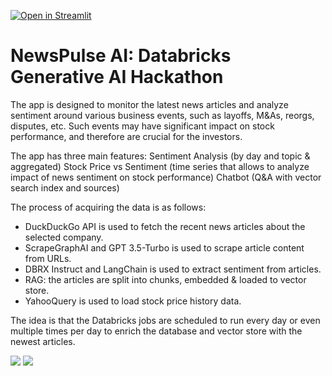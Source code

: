 [![Open in Streamlit](https://static.streamlit.io/badges/streamlit_badge_black_white.svg)](https://newspulseai.streamlit.app/)

# NewsPulse AI: Databricks Generative AI Hackathon

The app is designed to monitor the latest news articles and analyze sentiment around various business events, such as layoffs, M&As, reorgs, disputes, etc. Such events may have significant impact on stock performance, and therefore are crucial for the investors.

The app has three main features: Sentiment Analysis (by day and topic & aggregated) Stock Price vs Sentiment (time series that allows to analyze impact of news sentiment on stock performance) Chatbot (Q&A with vector search index and sources)

The process of acquiring the data is as follows:

* DuckDuckGo API is used to fetch the recent news articles about the selected company.
* ScrapeGraphAI and GPT 3.5-Turbo is used to scrape article content from URLs.
* DBRX Instruct and LangChain is used to extract sentiment from articles.
* RAG: the articles are split into chunks, embedded & loaded to vector store.
* YahooQuery is used to load stock price history data.

The idea is that the Databricks jobs are scheduled to run every day or even multiple times per day to enrich the database and vector store with the newest articles.

<img src="https://i.postimg.cc/hvqBYt93/newspulse.gif"/>


<img src="https://i.postimg.cc/T1HZ62m6/newspulse-architecture.png"/>
